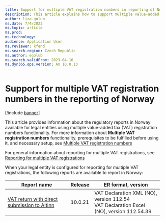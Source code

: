 ```yaml
---
title: Support for multiple VAT registration numbers in reporting of Norway
description: This article explains how to support multiple value-added tax (VAT) registration numbers in reporting of Norway.
author: liza-golub
ms.date: 7/4/2023
ms.topic: article
ms.prod: 
ms.technology: 
audience: Application User
ms.reviewer: kfend
ms.search.region: Czech Republic
ms.author: egolub
ms.search.validFrom: 2023-04-10
ms.dyn365.ops.version: AX 10.0.13
---
```


# Support for multiple VAT registration numbers in the reporting of Norway

[!include [banner](../includes/banner.md)]

This article provides information about the regulatory reports in Norway available for legal entities using multiple value-added tax (VAT) registration numbers functionality. 
For more information about **Multiple VAT registration numbers** functionality, prerequisites to be fulfilled before using it, and necessary setup, see [Multiple VAT registration numbers](emea-multiple-vat-registration-numbers.md)

For general information about reporting for multiple VAT registrations, see [Reporting for multiple VAT registrations](emea-reporting-for-multiple-vat-registrations.md)

When your legal entity is configured for reporting for multiple VAT registrations, the following reports are available to report in Norway:

| Report name     | Release | ER format, version                |
|-----------------|---------|-----------------------------------|
| [VAT return with direct submission to Altinn](emea-nor-vat-return.md)       | 10.0.21 | VAT Declaration XML (NO), version 112.54<br>VAT Declaration Excel (NO), version 112.54.39      |
